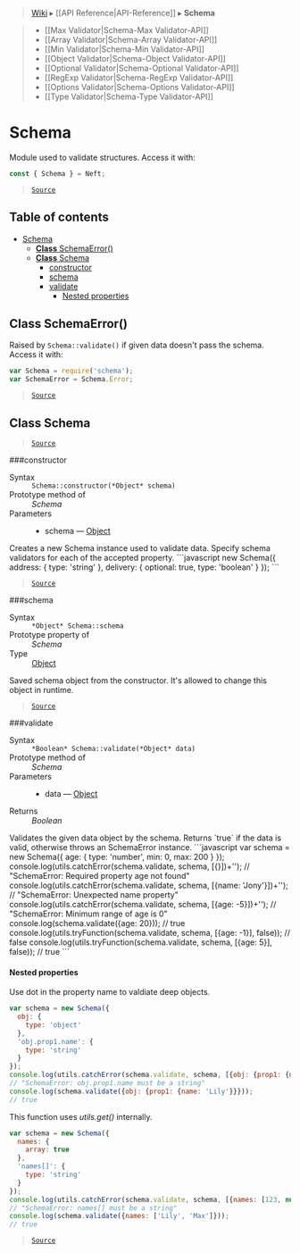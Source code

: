 > [Wiki](Home) ▸ [[API Reference|API-Reference]] ▸ **Schema**

> * [[Max Validator|Schema-Max Validator-API]]
> * [[Array Validator|Schema-Array Validator-API]]
> * [[Min Validator|Schema-Min Validator-API]]
> * [[Object Validator|Schema-Object Validator-API]]
> * [[Optional Validator|Schema-Optional Validator-API]]
> * [[RegExp Validator|Schema-RegExp Validator-API]]
> * [[Options Validator|Schema-Options Validator-API]]
> * [[Type Validator|Schema-Type Validator-API]]

# Schema

Module used to validate structures.
Access it with:
```javascript
const { Schema } = Neft;
```

> [`Source`](/Neft-io/neft/blob/11ce61113abf36cfee4cca0e72112ab5bff468a7/src/schema/index.litcoffee#schema)

## Table of contents
* [Schema](#schema)
  * [**Class** SchemaError()](#class-schemaerror)
  * [**Class** Schema](#class-schema)
    * [constructor](#constructor)
    * [schema](#schema)
    * [validate](#validate)
      * [Nested properties](#nested-properties)

## **Class** SchemaError()

Raised by `Schema::validate()` if given data doesn't pass the schema.
Access it with:
```javascript
var Schema = require('schema');
var SchemaError = Schema.Error;
```

> [`Source`](/Neft-io/neft/blob/11ce61113abf36cfee4cca0e72112ab5bff468a7/src/schema/index.litcoffee#class-schemaerror)

## **Class** Schema

> [`Source`](/Neft-io/neft/blob/11ce61113abf36cfee4cca0e72112ab5bff468a7/src/schema/index.litcoffee#class-schema)

###constructor
<dl><dt>Syntax</dt><dd><code>Schema::constructor(&#x2A;Object&#x2A; schema)</code></dd><dt>Prototype method of</dt><dd><i>Schema</i></dd><dt>Parameters</dt><dd><ul><li>schema — <a href="/Neft-io/neft/wiki/Utils-API#isobject">Object</a></li></ul></dd></dl>
Creates a new Schema instance used to validate data.
Specify schema validators for each of the accepted property.
```javascript
new Schema({
    address: {
        type: 'string'
    },
    delivery: {
        optional: true,
        type: 'boolean'
    }
});
```

> [`Source`](/Neft-io/neft/blob/11ce61113abf36cfee4cca0e72112ab5bff468a7/src/schema/index.litcoffee#constructor)

###schema
<dl><dt>Syntax</dt><dd><code>&#x2A;Object&#x2A; Schema::schema</code></dd><dt>Prototype property of</dt><dd><i>Schema</i></dd><dt>Type</dt><dd><a href="/Neft-io/neft/wiki/Utils-API#isobject">Object</a></dd></dl>
Saved schema object from the constructor.
It's allowed to change this object in runtime.

> [`Source`](/Neft-io/neft/blob/11ce61113abf36cfee4cca0e72112ab5bff468a7/src/schema/index.litcoffee#schema)

###validate
<dl><dt>Syntax</dt><dd><code>&#x2A;Boolean&#x2A; Schema::validate(&#x2A;Object&#x2A; data)</code></dd><dt>Prototype method of</dt><dd><i>Schema</i></dd><dt>Parameters</dt><dd><ul><li>data — <a href="/Neft-io/neft/wiki/Utils-API#isobject">Object</a></li></ul></dd><dt>Returns</dt><dd><i>Boolean</i></dd></dl>
Validates the given data object by the schema.
Returns `true` if the data is valid, otherwise throws an SchemaError instance.
```javascript
var schema = new Schema({
  age: {
    type: 'number',
    min: 0,
    max: 200
  }
});
console.log(utils.catchError(schema.validate, schema, [{}])+'');
// "SchemaError: Required property age not found"
console.log(utils.catchError(schema.validate, schema, [{name: 'Jony'}])+'');
// "SchemaError: Unexpected name property"
console.log(utils.catchError(schema.validate, schema, [{age: -5}])+'');
// "SchemaError: Minimum range of age is 0"
console.log(schema.validate({age: 20}));
// true
console.log(utils.tryFunction(schema.validate, schema, [{age: -1}], false));
// false
console.log(utils.tryFunction(schema.validate, schema, [{age: 5}], false));
// true
```

#### Nested properties

Use dot in the property name to valdiate deep objects.
```javascript
var schema = new Schema({
  obj: {
    type: 'object'
  },
  'obj.prop1.name': {
    type: 'string'
  }
});
console.log(utils.catchError(schema.validate, schema, [{obj: {prop1: {name: 123}}}])+'');
// "SchemaError: obj.prop1.name must be a string"
console.log(schema.validate({obj: {prop1: {name: 'Lily'}}}));
// true
```
This function uses *utils.get()* internally.
```javascript
var schema = new Schema({
  names: {
    array: true
  },
  'names[]': {
    type: 'string'
  }
});
console.log(utils.catchError(schema.validate, schema, [{names: [123, null]}])+'');
// "SchemaError: names[] must be a string"
console.log(schema.validate({names: ['Lily', 'Max']}));
// true
```

> [`Source`](/Neft-io/neft/blob/11ce61113abf36cfee4cca0e72112ab5bff468a7/src/schema/index.litcoffee#nested-properties)

